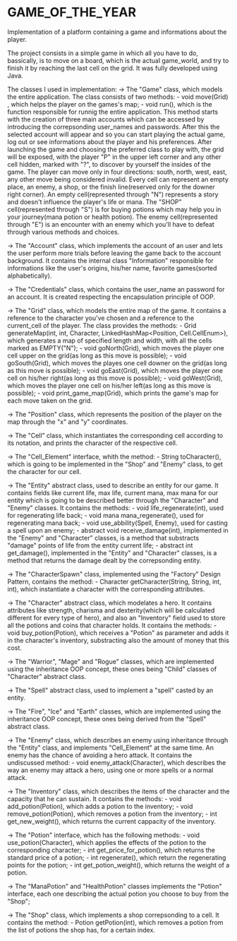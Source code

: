 # GAME_OF_THE_YEAR
Implementation of a platform containing a game and informations about the player.

The project consists in a simple game in which all you have to do, bassically, is to move on a board, which is the actual game_world, and try to finish it by reaching the last cell on the grid.
It was fully developed using Java.

The classes I used in implementation:
-> The "Game" class, which models the entire application. The class consists of two methods:
    - void move(Grid) , which helps the player on the games's map;
    - void run(), which is the function responsible for runnig the entire application. This method starts with the creation of three main accounts which can be accessed by introducing the correpsonding user_names and passwords. After this the selected account will appear and so you can start playing the actual game, log out or see informations about the player and his preferences. After launching the game and choosing the preferred class to play with, the grid will be exposed, with the player "P" in the upper left corner and any other cell hidden, marked with "?", to discover by yourself the insides of the game. The player can move only in four directions: south, north, west, east, any other move being considered invalid. Every cell can represent an empty place, an enemy, a shop, or the finish line(reserved only for the downer right corner). An empty cell(represented through "N") represents a story and doesn't influence the player's life or mana. The "SHOP" cell(represented through "S") is for buying potions which may help you in your journey(mana potion or health potion). The enemy cell(represented through "E") is an encounter with an enemy which you'll have to defeat through various methods and choices.

-> The "Account" class, which implements the account of an user and lets the user perform more trials before leaving the game back to the account background. It contains the internal class "Information" responsible for informations like the user's origins, his/her name, favorite games(sorted alphabetically).

-> The "Credentials" class, which contains the user_name an password for an account. It is created respecting the encapsulation principle of OOP.

-> The "Grid" class, which models the entire map of the game. It contains a reference to the character you've chosen and a reference to the current_cell of the player. The class provides the methods:
    - Grid generateMap(int, int, Character, LinkedHashMap<Position, Cell.CellEnum>), which generates a map of specified length and width, with all the cells marked as EMPTY("N");
    - void goNorth(Grid), which moves the player one cell upper on the grid(as long as this move is possible);
    - void goSouth(Grid), which moves the playes one cell downer on the grid(as long as this move is possible);
    - void goEast(Grid), which moves the player one cell on his/her right(as long as this move is possible);
    - void goWest(Grid), which moves the player one cell on his/her left(as long as this move is possible);
    - void print_game_map(Grid), which prints the game's map for each move taken on the grid.

-> The "Position" class, which represents the position of the player on the map through the "x" and "y" coordinates.

-> The "Cell" class, which instantiates the corresponding cell according to its notation, and prints the character of the respective cell.

-> The "Cell_Element" interface, whith the method:
    - String toCharacter(), which is going to be implemented in the "Shop" and "Enemy" class, to get the character for our cell.

-> The "Entity" abstract class, used to describe an entity for our game. It contains fields like current life, max life, current mana, max mana for our entity which is going to be described better through the "Character" and "Enemy" classes. It contains the methods:
    - void life_regenerate(int), used for regenerating life back;
    - void mana mana_regenerate(), used for regenerating mana back;
    - void use_abbility(Spell, Enemy), used for casting a spell upon an enemy;
    - abstract void receive_damage(int), implemented in the "Enemy" and "Character" classes, is a method that substracts "damage" points of life from the entity current life;
    - abstract int get_damage(), implemented in the "Entity" and "Character" classes, is a method that returns the damage dealt by the correpsonding entity.

-> The "CharacterSpawn" class, implemented using the "Factory" Design Pattern, contains the method:
    - Character getCharacter(String, String, int, int), which instantiate a character with the corresponding attributes.

-> The "Character" abstract class, which modelates a hero. It contains attributes like strength, charisma and dexterity(which will be calculated different for every type of hero), and also an "Inventory" field used to store all the potions and coins that character holds. It contains the methods:
    - void buy_potion(Potion), which receives a "Potion" as parameter and adds it in the character's inventory, substracting also the amount of money that this cost.

-> The "Warrior", "Mage" and "Rogue" classes, which are implemented using the inheritance OOP concept, these ones being "Child" classes of "Character" abstract class.


-> The "Spell" abstract class, used to implement a "spell" casted by an entity.

-> The "Fire", "Ice" and "Earth" classes, which are implemented using the inheritance OOP concept, these ones being derived from the "Spell" abstract class.

-> The "Enemy" class, which describes an enemy using inheritance through the "Entity" class, and implements "Cell_Element" at the same time. An enemy has the chance of avoiding a hero attack. It contains the undiscussed method:
    - void enemy_attack(Character), which describes the way an enemy may attack a hero, using one or more spells or a normal attack.

-> The "Inventory" class, which describes the items of the character and the capacity that he can sustain. It contains the methods:
    - void add_potion(Potion), which adds a potion to the inventory;
    - void remove_potion(Potion), which removes a potion from the inventory;
    - int get_new_weight(), which returns the current cappacity of the inventory.

-> The "Potion" interface, which has the following methods:
    - void use_potion(Character), which applies the effects of the potion to the corresponding character;
    - int get_price_for_potion(), which returns the standard price of a potion;
    - int regenerate(), which return the regenerating points for the potion;
    - int get_potion_weight(), which returns the weight of a potion.

-> The "ManaPotion" and "HealthPotion" classes implements the "Potion" interface, each one describing the actual potion you choose to buy from the "Shop";

-> The "Shop" class, which implements a shop correpsonding to a cell. It contains the method:
    - Potion getPotion(int), which removes a potion from the list of potions the shop has, for a certain index.
